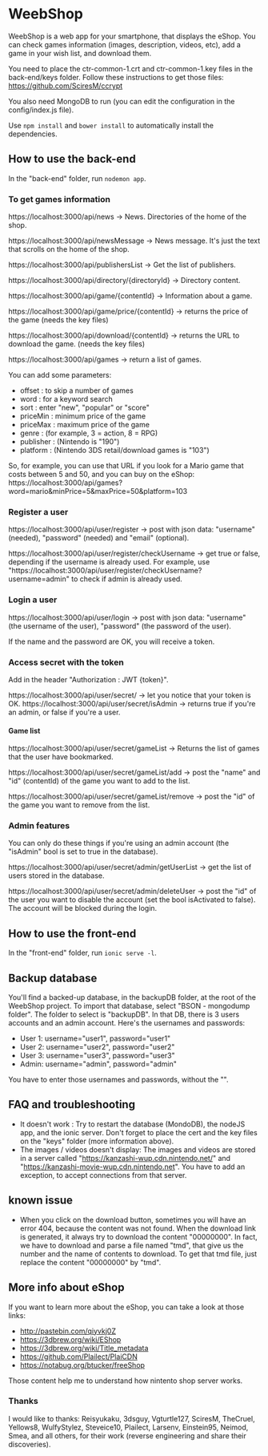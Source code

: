 # WeebShop

WeebShop is a web app for your smartphone, that displays the eShop.
You can check games information (images, description, videos, etc), add a game in your wish list, and download them.

You need to place the ctr-common-1.crt and ctr-common-1.key files in the back-end/keys folder.
Follow these instructions to get those files: https://github.com/SciresM/ccrypt

You also need MongoDB to run (you can edit the configuration in the config/index.js file).

Use `npm install` and `bower install` to automatically install the dependencies.

## How to use the back-end

In the "back-end" folder, run `nodemon app`.

### To get games information

https://localhost:3000/api/news -> News. Directories of the home of the shop.

https://localhost:3000/api/newsMessage -> News message. It's just the text that scrolls on the home of the shop.

https://localhost:3000/api/publishersList -> Get the list of publishers.

https://localhost:3000/api/directory/{directoryId} -> Directory content.

https://localhost:3000/api/game/{contentId} -> Information about a game.

https://localhost:3000/api/game/price/{contentId} -> returns the price of the game (needs the key files)

https://localhost:3000/api/download/{contentId} -> returns the URL to download the game. (needs the key files)

https://localhost:3000/api/games -> return a list of games.

You can add some parameters:
- offset : to skip a number of games
- word : for a keyword search
- sort : enter "new", "popular" or "score"
- priceMin : minimum price of the game
- priceMax : maximum price of the game
- genre : (for example, 3 = action, 8 = RPG)
- publisher : (Nintendo is "190")
- platform : (Nintendo 3DS retail/download games is "103")

So, for example, you can use that URL if you look for a Mario game that costs between 5 and 50, and you can buy on the eShop:
https://localhost:3000/api/games?word=mario&minPrice=5&maxPrice=50&platform=103

### Register a user

https://localhost:3000/api/user/register -> post with json data:
"username" (needed), "password" (needed) and "email" (optional).

https://localhost:3000/api/user/register/checkUsername -> get true or false, depending if the username is already used.
For example, use "https://localhost:3000/api/user/register/checkUsername?username=admin" to check if admin is already used.

### Login a user

https://localhost:3000/api/user/login -> post with json data:
"username" (the username of the user), "password" (the password of the user).

If the name and the password are OK, you will receive a token.

### Access secret with the token

Add in the header "Authorization : JWT {token}".

https://localhost:3000/api/user/secret/ -> let you notice that your token is OK.
https://localhost:3000/api/user/secret/isAdmin -> returns true if you're an admin, or false if you're a user.

#### Game list

https://localhost:3000/api/user/secret/gameList -> Returns the list of games that the user have bookmarked.

https://localhost:3000/api/user/secret/gameList/add -> post the "name" and "id" (contentId) of the game you want to add to the list.

https://localhost:3000/api/user/secret/gameList/remove -> post the "id" of the game you want to remove from the list.

### Admin features

You can only do these things if you're using an admin account (the "isAdmin" bool is set to true in the database).

https://localhost:3000/api/user/secret/admin/getUserList -> get the list of users stored in the database.

https://localhost:3000/api/user/secret/admin/deleteUser -> post the "id" of the user you want to disable the account (set the bool isActivated to false). The account will be blocked during the login.

## How to use the front-end

In the "front-end" folder, run `ionic serve -l`.

## Backup database

You'll find a backed-up database, in the backupDB folder, at the root of the WeebShop project.
To import that database, select "BSON - mongodump folder". The folder to select is "backupDB".
In that DB, there is 3 users accounts and an admin account. Here's the usernames and passwords:

- User 1: username="user1", password="user1"
- User 2: username="user2", password="user2"
- User 3: username="user3", password="user3"
- Admin: username="admin", password="admin"

You have to enter those usernames and passwords, without the "".

## FAQ and troubleshooting

- It doesn't work : Try to restart the database (MondoDB), the nodeJS app, and the ionic server. Don't forget to place the cert and the key files on the "keys" folder (more information above).
- The images / videos doesn't display: The images and videos are stored in a server called "https://kanzashi-wup.cdn.nintendo.net/" and "https://kanzashi-movie-wup.cdn.nintendo.net". You have to add an exception, to accept connections from that server.

## known issue

- When you click on the download button, sometimes you will have an error 404, because the content was not found. When the download link is generated, it always try to download the content "00000000". In fact, we have to download and parse a file named "tmd", that give us the number and the name of contents to download. To get that tmd file, just replace the content "00000000" by "tmd".

## More info about eShop

If you want to learn more about the eShop, you can take a look at those links:
- http://pastebin.com/qiyvkj0Z
- https://3dbrew.org/wiki/EShop
- https://3dbrew.org/wiki/Title_metadata
- https://github.com/Plailect/PlaiCDN
- https://notabug.org/btucker/freeShop

Those content help me to understand how nintento shop server works.

### Thanks

I would like to thanks: Reisyukaku, 3dsguy, Vgturtle127, SciresM, TheCruel, Yellows8, WulfyStylez, Steveice10, Plailect, Larsenv, Einstein95, Neimod, Smea,
and all others, for their work (reverse engineering and share their discoveries).
